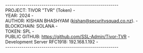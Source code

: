 <br>--------------------------------------------------------
<br>PROJECT: TIVOR "TVR" (Token)                           -
<br>YEAR: 2024                                             -
<br>AUTHOR: KISHAN BHASHYAM (kishan@securitysquad.co.nz).  -
<br>BLOCKCHAIN: SOLANA                                     -
<br>TOKEN: SPL                                             -
<br>PUBLIC GITHUB: https://github.com/SSL-Admin/Tivor-TVR  -
<br>Development Server RFC1918: 192.168.1.192              -
<br>--------------------------------------------------------